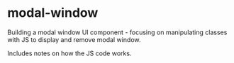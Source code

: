# modal-window

Building a modal window UI component - focusing on manipulating classes with JS to display and remove modal window.

Includes notes on how the JS code works.
